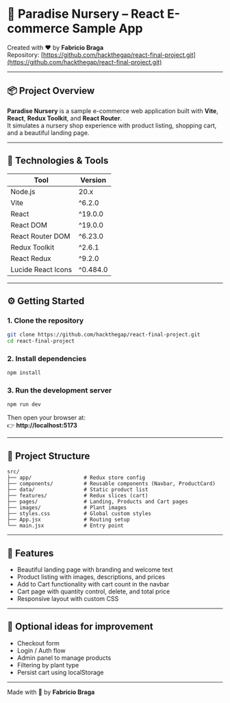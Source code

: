 # 🌿 Paradise Nursery – React E-commerce Sample App

Created with ❤️ by **Fabricio Braga**  
Repository: [https://github.com/hackthegap/react-final-project.git](https://github.com/hackthegap/react-final-project.git)

---

## 📦 Project Overview

**Paradise Nursery** is a sample e-commerce web application built with **Vite**, **React**, **Redux Toolkit**, and **React Router**.  
It simulates a nursery shop experience with product listing, shopping cart, and a beautiful landing page.

---

## 🚀 Technologies & Tools

| Tool               | Version   |
|--------------------|-----------|
| Node.js            | 20.x      |
| Vite               | ^6.2.0    |
| React              | ^19.0.0   |
| React DOM          | ^19.0.0   |
| React Router DOM   | ^6.23.0   |
| Redux Toolkit      | ^2.6.1    |
| React Redux        | ^9.2.0    |
| Lucide React Icons | ^0.484.0  |

---

## ⚙️ Getting Started

### 1. Clone the repository

```bash
git clone https://github.com/hackthegap/react-final-project.git
cd react-final-project
```

### 2. Install dependencies

```bash
npm install
```

### 3. Run the development server

```bash
npm run dev
```

Then open your browser at:  
👉 **http://localhost:5173**

---

## 📁 Project Structure

```
src/
├── app/                 # Redux store config
├── components/          # Reusable components (Navbar, ProductCard)
├── data/                # Static product list
├── features/            # Redux slices (cart)
├── pages/               # Landing, Products and Cart pages
├── images/              # Plant images
├── styles.css           # Global custom styles
├── App.jsx              # Routing setup
└── main.jsx             # Entry point
```

---

## 📸 Features

- Beautiful landing page with branding and welcome text
- Product listing with images, descriptions, and prices
- Add to Cart functionality with cart count in the navbar
- Cart page with quantity control, delete, and total price
- Responsive layout with custom CSS

---

## 🧪 Optional ideas for improvement

- Checkout form
- Login / Auth flow
- Admin panel to manage products
- Filtering by plant type
- Persist cart using localStorage

---

Made with 💚 by **Fabricio Braga**
